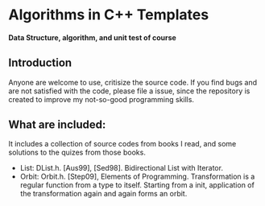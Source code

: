 # Algorithms in C++ Templates

#### Data Structure, algorithm, and unit test of course

## Introduction

Anyone are welcome to use, critisize the source code. If you find bugs and are not satisfied with the code, please file a issue, since the repository is created to improve my not-so-good programming skills.

## What are included:

 It includes a collection of source codes from books I read, and some solutions to the quizes from those books.

 - List:  DList.h. [Aus99], [Sed98]. Bidirectional List with Iterator.
 - Orbit: Orbit.h. [Step09], Elements of Programming. Transformation is a regular function from a type to itself. Starting from a init, application of the transformation again and again forms an orbit.

  
